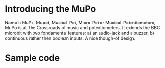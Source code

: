 # Introducing the MuPo

Name it MuPo, Mupot, Musical-Pot, Micro-Pot or Musical-Potentiometers, MuPo is at The Crossroads of music and potentiometers. It extends the BBC microbit with two fondamental features: a) an audio-jack and a buzzer, b) continuous rather then boolean inputs. A nice though-of design.

# Sample code



